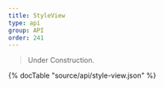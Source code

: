 ```yaml
---
title: StyleView
type: api
group: API
order: 241
---
```

> Under Construction.

{% docTable "source/api/style-view.json" %}



